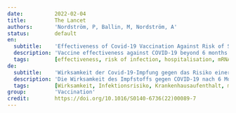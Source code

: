 ```yaml
---
date:          2022-02-04
title:         The Lancet
authors:       'Nordström, P, Ballin, M, Nordström, A'
status:        default
en:
  subtitle:    'Effectiveness of Covid-19 Vaccination Against Risk of Symptomatic Infection, Hospitalization, and Death Up to 9 Months: A Swedish Total-Population Cohort Study'
  description: 'Vaccine effectiveness against COVID-19 beyond 6 months remains incompletely understood. We aimed to investigate the effectiveness of COVID-19 vaccination against the risk of infection, hospitalisation, and death during the first 9 months after vaccination for the total population of Sweden. This retrospective, total population cohort study was done using data from Swedish nationwide registers. The cohort comprised all individuals vaccinated with two doses of ChAdOx1 nCoV-19, mRNA-1273, or BNT162b2, and matched unvaccinated individuals, with data on vaccinations and infections updated until Oct 4, 2021. Two outcomes were evaluated. The first was SARS-CoV-2 infection of any severity from Jan 12 to Oct 4, 2021. The second was severe COVID-19, defined as hospitalisation for COVID-19 or all-cause 30-day mortality after confirmed infection, from March 15 to Sept 28, 2021. Between Dec 28, 2020, and Oct 4, 2021, 842 974 individuals were fully vaccinated (two doses), and were matched (1:1) to an equal number of unvaccinated individuals (total study cohort n=1 685 948). For the outcome SARS-CoV-2 infection of any severity, the vaccine effectiveness of BNT162b2 waned progressively over time, from 92% at 15–30 days, to 47% at 121–180 days, and to 23% from day 211 onwards. Waning was slightly slower for mRNA-1273, with a vaccine effectiveness of 96% at 15–30 days and 59% from day 181 onwards. Waning was also slightly slower for heterologous ChAdOx1 nCoV-19 plus an mRNA vaccine, for which vaccine effectiveness was 89% at 15–30 days and 66% from day 121 onwards. By contrast, vaccine effectiveness for homologous ChAdOx1 nCoV-19 vaccine was 68% at 15–30 days, with no detectable effectiveness from day 121 onwards. For the outcome of severe COVID-19, vaccine effectiveness waned from 89% at 15–30 days to 64% from day 121 onwards. Overall, there was some evidence for lower vaccine effectiveness in men than in women and in older individuals than in younger individuals. We found progressively waning vaccine effectiveness against SARS-CoV-2 infection of any severity across all subgroups, but the rate of waning differed according to vaccine type. With respect to severe COVID-19, vaccine effectiveness seemed to be better maintained, although some waning became evident after 4 months. The results strengthen the evidence-based rationale for administration of a third vaccine dose as a booster.  '
  tags:        [effectiveness, risk of infection, hospitalisation, mRNA]
de:
  subtitle:    'Wirksamkeit der Covid-19-Impfung gegen das Risiko einer symptomatischen Infektion, eines Krankenhausaufenthalts und des Todes bis zu 9 Monaten: Eine schwedische Kohortenstudie an der Gesamtbevölkerung'
  description: 'Die Wirksamkeit des Impfstoffs gegen COVID-19 nach 6 Monaten ist nach wie vor unvollständig bekannt. Unser Ziel war es, die Wirksamkeit der COVID-19-Impfung in Bezug auf das Risiko von Infektionen, Krankenhausaufenthalten und Todesfällen in den ersten 9 Monaten nach der Impfung für die schwedische Gesamtbevölkerung zu untersuchen. Diese retrospektive Kohortenstudie für die Gesamtbevölkerung wurde anhand von Daten aus landesweiten schwedischen Registern durchgeführt. Die Kohorte umfasste alle Personen, die mit zwei Dosen ChAdOx1 nCoV-19, mRNA-1273 oder BNT162b2 geimpft worden waren, sowie entsprechende ungeimpfte Personen, wobei die Daten über Impfungen und Infektionen bis zum 4. Oktober 2021 aktualisiert wurden. Es wurden zwei Ergebnisse ausgewertet. Der erste war eine SARS-CoV-2-Infektion jeglichen Schweregrads vom 12. Januar bis 4. Oktober 2021. Der zweite war eine schwere COVID-19-Infektion, definiert als Krankenhausaufenthalt wegen COVID-19 oder 30-Tage-Sterblichkeit nach bestätigter Infektion im Zeitraum vom 15. März bis 28. September 2021. Zwischen dem 28. Dezember 2020 und dem 4. Oktober 2021 wurden 842 974 Personen vollständig geimpft (zwei Dosen) und mit einer gleichen Anzahl ungeimpfter Personen gematcht (1:1) (gesamte Studienkohorte n=1 685 948). Bei einer SARS-CoV-2-Infektion jeglichen Schweregrads nahm die Wirksamkeit des BNT162b2-Impfstoffs im Laufe der Zeit immer mehr ab, von 92 % nach 15-30 Tagen auf 47 % nach 121-180 Tagen und auf 23 % ab Tag 211. Bei mRNA-1273 verlief die Abnahme etwas langsamer, mit einer Impfstoffwirksamkeit von 96 % nach 15-30 Tagen und 59 % ab dem Tag 181. Auch bei heterologem ChAdOx1 nCoV-19 plus mRNA-Impfstoff war die Abschwächung etwas langsamer; die Wirksamkeit des Impfstoffs betrug nach 15-30 Tagen 89 % und ab Tag 121 66 %. Im Gegensatz dazu lag die Wirksamkeit des homologen ChAdOx1 nCoV-19-Impfstoffs nach 15-30 Tagen bei 68 %, wobei ab Tag 121 keine Wirksamkeit mehr nachweisbar war. Bei schweren COVID-19-Erkrankungen nahm die Wirksamkeit des Impfstoffs von 89 % nach 15-30 Tagen auf 64 % ab Tag 121 ab. Insgesamt gab es einige Hinweise auf eine geringere Wirksamkeit des Impfstoffs bei Männern als bei Frauen und bei älteren Personen als bei jüngeren Personen. Die Wirksamkeit des Impfstoffs gegen SARS-CoV-2-Infektionen jeglichen Schweregrads nahm in allen Untergruppen allmählich ab, wobei der Grad der Abnahme je nach Impfstofftyp unterschiedlich war. Bei schweren COVID-19-Infektionen schien die Wirksamkeit des Impfstoffs besser aufrechtzuerhalten, obwohl nach 4 Monaten ein gewisser Rückgang zu beobachten war. Die Ergebnisse stärken die evidenzbasierte Begründung für die Verabreichung einer dritten Impfstoffdosis als Auffrischung. ' 
  tags:        [Wirksamkeit, Infektionsrisiko, Krankenhausaufenthalt, mRNA]
group:         'Vaccination'
credit:        https://doi.org/10.1016/S0140-6736(22)00089-7
---
```

